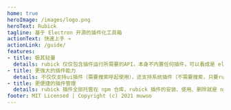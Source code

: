 ```yaml
---
home: true
heroImage: /images/logo.png
heroText: Rubick
tagline: 基于 Electron 开源的插件化工具箱
actionText: 快速上手 →
actionLink: /guide/
features:
- title: 极其轻量
  details: rubick 仅仅包含插件运行所需要的API，本身不内置任何插件，可以看成是 electron 的二次封装框架。
- title: 更强大的插件能力
  details: 不仅仅支持ui插件（需要搜索呼起使用），还支持系统插件（不需要搜索，只要rubick在运行，系统插件即可用）
- title: 更便捷的插件管理
  details: rubick 插件全部托管在 npm 仓库，rubick 插件的安装、使用、删除就是 npm 包的安装、使用、删除
footer: MIT Licensed | Copyright (c) 2021 muwoo
---
```

